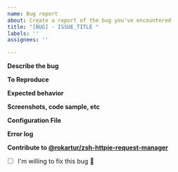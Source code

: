```yaml
---
name: Bug report
about: Create a report of the bug you've encountered
title: "[BUG] - ISSUE_TITLE "
labels: ''
assignees: ''

---
```


<!-- PLEASE READ THIS:
 - Include debugging notes will help to fix it faster.
 - Perfect English is not required, use public translators if is need it, we will do our best to help you.
 - Extra bonus: include screenshots, logs (remove sensitive data).
 - If you are willing to fix it, there is a checkbox at the bottom.
-->

**Describe the bug**

<!-- A clear and concise description of what the bug is. -->

**To Reproduce**

<!-- IMPORTANT:
 - How to reproduce the issue
 - Steps to reproduce the issue
-->

**Expected behavior**

<!-- A clear and concise description of what you expected to happen. -->

**Screenshots, code sample, etc**

<!-- If applicable, add screenshots to help explain your problem.  -->

**Configuration File**

<!-- Please be careful do not leak any sensitive information -->

**Error log**

<!-- A clear and concise description. -->

**Contribute to [@rokartur/zsh-httpie-request-manager](https://github.com/rokartur/zsh-httpie-request-manager)**

- [ ] I'm willing to fix this bug 🥇
